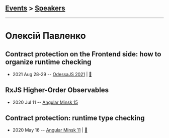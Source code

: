 ## [Events](../README.md) > [Speakers](../speakers.md)
---

# Олексій Павленко

## Contract protection on the Frontend side: how to organize runtime checking
- 2021 Aug 28-29 -- [OdessaJS 2021](https://youtu.be/s86toqAEoqU)  | [:notebook:](https://www.slideshare.net/OdessaJSConf/contract-protection-on-the-frontend-side-how-to-organize-runtime-checking-odessajs2021)  
## RxJS Higher-Order Observables
- 2020 Jul 11 -- [Angular Minsk 15](https://www.youtube.com/watch?v=vRl_Nar9iNs)    
## Contract protection: runtime type checking
- 2020 May 16 -- [Angular Minsk 11](https://www.youtube.com/watch?v=xEO00Fz_5Us)  | [:notebook:](https://docs.google.com/presentation/d/13aMbXd9IxYVGra9BQ7jLdkRQkyFCtuBTlclyOl9aiOE)  
